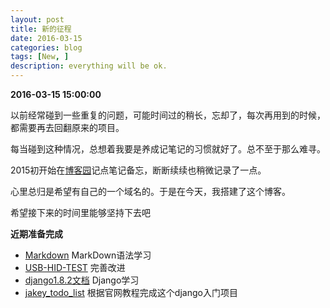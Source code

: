 ```yaml
---
layout: post
title: 新的征程
date: 2016-03-15
categories: blog
tags: [New, ]
description: everything will be ok.
---
```



**2016-03-15 15:00:00**

以前经常碰到一些重复的问题，可能时间过的稍长，忘却了，每次再用到的时候，都需要再去回翻原来的项目。

每当碰到这种情况，总想着我要是养成记笔记的习惯就好了。总不至于那么难寻。

2015初开始在[博客园](http://home.cnblogs.com/u/jakeyChen/)记点笔记备忘，断断续续也稍微记录了一点。

心里总归是希望有自己的一个域名的。于是在今天，我搭建了这个博客。

希望接下来的时间里能够坚持下去吧

**近期准备完成**

- [Markdown](http://markdown.tw/) MarkDown语法学习
- [USB-HID-TEST](http://git.oschina.net/jakey.chen/USB-HID-TEST) 完善改进
- [django1.8.2文档](http://python.usyiyi.cn/django/index.html) Django学习
- [jakey_todo_list](https://github.com/JakeyChen/jakey_todo_list) 根据官网教程完成这个django入门项目
